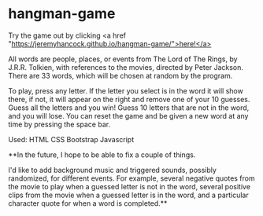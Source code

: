 # hangman-game
Try the game out by clicking <a href "https://jeremyhancock.github.io/hangman-game/">here!</a>

All words are people, places, or events from The Lord of The Rings, by J.R.R. Tolkien, with references to the movies, directed by Peter Jackson. There are 33 words, which will be chosen at random by the program.

To play, press any letter. If the letter you select is in the word it will show there, if not, it will appear on the right and remove one of your 10 guesses. Guess all the letters and you win! Guess 10 letters that are not in the word, and you will lose. You can reset the game and be given a new word at any time by pressing the space bar.

Used:
HTML
CSS
Bootstrap
Javascript

**In the future, I hope to be able to fix a couple of things.

I'd like to add background music and triggered sounds, possibly randomized, for different events. For example, several negative quotes from the movie to play when a guessed letter is not in the word, several positive clips from the movie when a guessed letter is in the word, and a particular character quote for when a word is completed.**